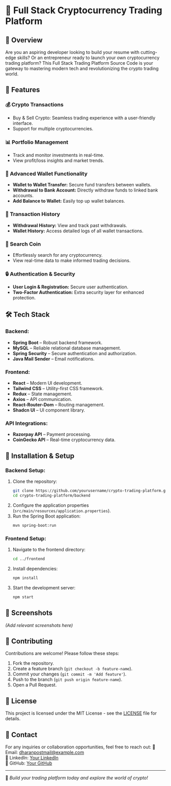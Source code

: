 # 🚀 Full Stack Cryptocurrency Trading Platform

## 📌 Overview
Are you an aspiring developer looking to build your resume with cutting-edge skills? Or an entrepreneur ready to launch your own cryptocurrency trading platform? This Full Stack Trading Platform Source Code is your gateway to mastering modern tech and revolutionizing the crypto trading world.

## 🎯 Features

### 💰 Crypto Transactions
- Buy & Sell Crypto: Seamless trading experience with a user-friendly interface.
- Support for multiple cryptocurrencies.

### 📊 Portfolio Management
- Track and monitor investments in real-time.
- View profit/loss insights and market trends.

### 🔐 Advanced Wallet Functionality
- **Wallet to Wallet Transfer:** Secure fund transfers between wallets.
- **Withdrawal to Bank Account:** Directly withdraw funds to linked bank accounts.
- **Add Balance to Wallet:** Easily top up wallet balances.

### 📜 Transaction History
- **Withdrawal History:** View and track past withdrawals.
- **Wallet History:** Access detailed logs of all wallet transactions.

### 🔎 Search Coin
- Effortlessly search for any cryptocurrency.
- View real-time data to make informed trading decisions.

### 🔒 Authentication & Security
- **User Login & Registration:** Secure user authentication.
- **Two-Factor Authentication:** Extra security layer for enhanced protection.

## 🛠️ Tech Stack

### Backend:
- **Spring Boot** – Robust backend framework.
- **MySQL** – Reliable relational database management.
- **Spring Security** – Secure authentication and authorization.
- **Java Mail Sender** – Email notifications.

### Frontend:
- **React** – Modern UI development.
- **Tailwind CSS** – Utility-first CSS framework.
- **Redux** – State management.
- **Axios** – API communication.
- **React-Router-Dom** – Routing management.
- **Shadcn UI** – UI component library.

### API Integrations:
- **Razorpay API** – Payment processing.
- **CoinGecko API** – Real-time cryptocurrency data.

## 🚀 Installation & Setup

### Backend Setup:
1. Clone the repository:
   ```sh
   git clone https://github.com/yourusername/crypto-trading-platform.git
   cd crypto-trading-platform/backend
   ```
2. Configure the application properties (`src/main/resources/application.properties`).
3. Run the Spring Boot application:
   ```sh
   mvn spring-boot:run
   ```

### Frontend Setup:
1. Navigate to the frontend directory:
   ```sh
   cd ../frontend
   ```
2. Install dependencies:
   ```sh
   npm install
   ```
3. Start the development server:
   ```sh
   npm start
   ```

## 📸 Screenshots
*(Add relevant screenshots here)*

## 📌 Contributing
Contributions are welcome! Please follow these steps:
1. Fork the repository.
2. Create a feature branch (`git checkout -b feature-name`).
3. Commit your changes (`git commit -m 'Add feature'`).
4. Push to the branch (`git push origin feature-name`).
5. Open a Pull Request.

## 📄 License
This project is licensed under the MIT License - see the [LICENSE](LICENSE) file for details.

## 💬 Contact
For any inquiries or collaboration opportunities, feel free to reach out:
📧 Email: dharanpostmail@example.com  
🔗 LinkedIn: [Your LinkedIn](https://www.linkedin.com/in/thulasidharan-p/)  
📂 GitHub: [Your GitHub](https://github.com/dharan-sdc)

---
🚀 *Build your trading platform today and explore the world of crypto!*
